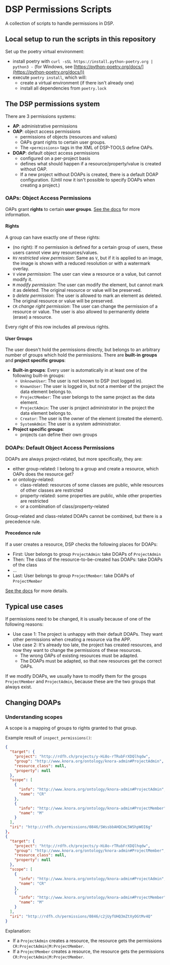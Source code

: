 # DSP Permissions Scripts

A collection of scripts to handle permissions in DSP.

## Local setup to run the scripts in this repository

Set up the poetry virtual environment:

- install poetry with `curl -sSL https://install.python-poetry.org | python3 -`
  (for Windows, see [https://python-poetry.org/docs/](https://python-poetry.org/docs/))
- execute `poetry install`, which will:
    - create a virtual environment (if there isn't already one)
    - install all dependencies from `poetry.lock`

## The DSP permissions system

There are 3 permissions systems:

- **AP**: administrative permissions
- **OAP**: object access permissions
    - permissions of objects (resources and values)
    - OAPs grant rights to certain user groups.
    - The `<permissions>` tags in the XML of DSP-TOOLS define OAPs.
- **DOAP**: default object access permissions
    - configured on a per-project basis
    - defines what should happen if a resource/property/value is created without OAP.
    - If a new project without DOAPs is created, there is a default DOAP configuration.
      (Until now it isn't possible to specify DOAPs when creating a project.)

### OAPs: Object Access Permissions

OAPs grant **rights** to certain **user groups**.
[See the docs](https://docs.dasch.swiss/2023.03.01/DSP-API/05-internals/design/api-admin/administration/#permissions)
for more information.

#### Rights

A group can have exactly one of these rights:

- (no right): If no permission is defined for a certain group of users, these users cannot view any resources/values.
- `RV` _restricted view permission_: Same as `V`,
  but if it is applied to an image, the image is shown with a reduced resolution or with a watermark overlay.
- `V` _view permission_: The user can view a resource or a value, but cannot modify it.
- `M` _modify permission_: The user can modify the element, but cannot mark it as deleted.
  The original resource or value will be preserved.
- `D` _delete permission_: The user is allowed to mark an element as deleted.
  The original resource or value will be preserved.
- `CR` _change right permission_: The user can change the permission of a resource or value.
  The user is also allowed to permanently delete (erase) a resource.

Every right of this row includes all previous rights.

#### User Groups

The user doesn't hold the permissions directly,
but belongs to an arbitrary number of groups which hold the permissions.
There are **built-in groups** and **project specific groups**:

- **Built-in groups**: Every user is automatically in at least one of the following built-in groups:
    - `UnknownUser`: The user is not known to DSP (not logged in).
    - `KnownUser`: The user is logged in, but not a member of the project the data element belongs to.
    - `ProjectMember`: The user belongs to the same project as the data element.
    - `ProjectAdmin`: The user is project administrator in the project the data element belongs to.
    - `Creator`: The user is the owner of the element (created the element).
    - `SystemAdmin`: The user is a system administrator.
- **Project specific groups**:
    - projects can define their own groups

### DOAPs: Default Object Access Permissions

DOAPs are always project-related, but more specifically, they are:

- either group-related: I belong to a group and create a resource, which OAPs does the resource get?
- or ontology-related:
    - class-related: resources of some classes are public, while resources of other classes are restricted
    - property-related: some properties are public, while other properties are restricted
    - or a combination of class/property-related

Group-related and class-related DOAPs cannot be combined, but there is a precedence rule.

#### Precedence rule

If a user creates a resource, DSP checks the following places for DOAPs:

- First: User belongs to group `ProjectAdmin`: take DOAPs of `ProjectAdmin`
- Then: The class of the resource-to-be-created has DOAPs: take DOAPs of the class
- ...
- Last: User belongs to group `ProjectMember`: take DOAPs of `ProjectMember`

[See the docs](https://docs.dasch.swiss/2023.03.01/DSP-API/05-internals/design/api-admin/administration/#permission-precedence-rules)
for more details.

## Typical use cases

If permissions need to be changed, it is usually because of one of the following reasons:

- Use case 1: The project is unhappy with their default DOAPs.
  They want other permissions when creating a resource via the APP.
- Use case 2: It's already too late, the project has created resources,
  and now they want to change the permissions of these resources.
    - The wrong OAPs of existing resources must be adapted.
    - The DOAPs must be adapted, so that new resources get the correct OAPs.

If we modify DOAPs, we usually have to modify them for the groups `ProjectMember` and `ProjectAdmin`,
because these are the two groups that always exist.

## Changing DOAPs

### Understanding scopes

A scope is a mapping of groups to rights granted to that group.

Example result of `inspect_permissions()`:

```json
{
  "target": {
    "project": "http://rdfh.ch/projects/y-Hi8o-rTRubFrXDQlhqdw",
    "group": "http://www.knora.org/ontology/knora-admin#ProjectAdmin",
    "resource_class": null,
    "property": null
  },
  "scope": [
    {
      "info": "http://www.knora.org/ontology/knora-admin#ProjectAdmin",
      "name": "CR"
    },
    {
      "info": "http://www.knora.org/ontology/knora-admin#ProjectMember",
      "name": "M"
    }
  ],
  "iri": "http://rdfh.ch/permissions/0846/SWssbbAHQCmL5WShpWOI6g"
},
{
  "target": {
    "project": "http://rdfh.ch/projects/y-Hi8o-rTRubFrXDQlhqdw",
    "group": "http://www.knora.org/ontology/knora-admin#ProjectMember",
    "resource_class": null,
    "property": null
  },
  "scope": [
    {
      "info": "http://www.knora.org/ontology/knora-admin#ProjectAdmin",
      "name": "CR"
    },
    {
      "info": "http://www.knora.org/ontology/knora-admin#ProjectMember",
      "name": "M"
    }
  ],
  "iri": "http://rdfh.ch/permissions/0846/c2jUyfUHQ3mZtXyOGtMv4Q"
}
```

Explanation:

- If a `ProjectAdmin` creates a resource, the resource gets the permissions `CR:ProjectAdmin|M:ProjectMember`.
- If a `ProjectMember` creates a resource, the resource gets the permissions `CR:ProjectAdmin|M:ProjectMember`.
